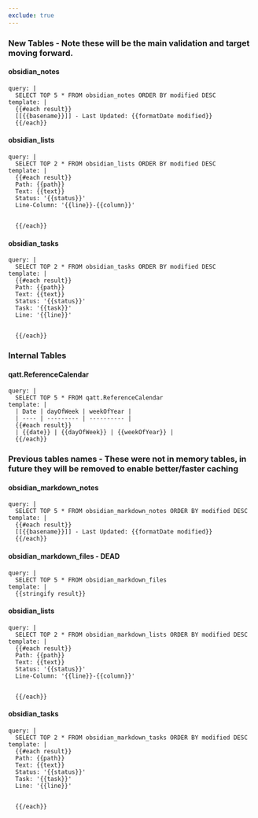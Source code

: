 ```yaml
---
exclude: true
---
```


### New Tables - Note these will be the main validation and target moving forward.
#### obsidian_notes
```qatt
query: |
  SELECT TOP 5 * FROM obsidian_notes ORDER BY modified DESC
template: |
  {{#each result}}
  [[{{basename}}]] - Last Updated: {{formatDate modified}}
  {{/each}}
```

#### obsidian_lists
```qatt
query: |
  SELECT TOP 2 * FROM obsidian_lists ORDER BY modified DESC
template: |
  {{#each result}}
  Path: {{path}}
  Text: {{text}}
  Status: '{{status}}'
  Line-Column: '{{line}}-{{column}}'


  {{/each}}
```

#### obsidian_tasks
```qatt
query: |
  SELECT TOP 2 * FROM obsidian_tasks ORDER BY modified DESC
template: |
  {{#each result}}
  Path: {{path}}
  Text: {{text}}
  Status: '{{status}}'
  Task: '{{task}}'
  Line: '{{line}}'


  {{/each}}
```




### Internal Tables

#### qatt.ReferenceCalendar

```qatt
query: |
  SELECT TOP 5 * FROM qatt.ReferenceCalendar
template: |
  | Date | dayOfWeek | weekOfYear |
  | ---- | --------- | ---------- |
  {{#each result}}
  | {{date}} | {{dayOfWeek}} | {{weekOfYear}} |
  {{/each}}
```

### Previous tables names - These were not in memory tables, in future they will be removed to enable better/faster caching
#### obsidian_markdown_notes
```qatt
query: |
  SELECT TOP 5 * FROM obsidian_markdown_notes ORDER BY modified DESC
template: |
  {{#each result}}
  [[{{basename}}]] - Last Updated: {{formatDate modified}}
  {{/each}}
```
#### obsidian_markdown_files - DEAD
```qatt
query: |
  SELECT TOP 5 * FROM obsidian_markdown_files
template: |
  {{stringify result}}

```

#### obsidian_lists
```qatt
query: |
  SELECT TOP 2 * FROM obsidian_markdown_lists ORDER BY modified DESC
template: |
  {{#each result}}
  Path: {{path}}
  Text: {{text}}
  Status: '{{status}}'
  Line-Column: '{{line}}-{{column}}'


  {{/each}}
```

#### obsidian_tasks
```qatt
query: |
  SELECT TOP 2 * FROM obsidian_markdown_tasks ORDER BY modified DESC
template: |
  {{#each result}}
  Path: {{path}}
  Text: {{text}}
  Status: '{{status}}'
  Task: '{{task}}'
  Line: '{{line}}'


  {{/each}}
```

